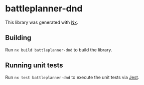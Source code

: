 # battleplanner-dnd

This library was generated with [Nx](https://nx.dev).

## Building

Run `nx build battleplanner-dnd` to build the library.

## Running unit tests

Run `nx test battleplanner-dnd` to execute the unit tests via [Jest](https://jestjs.io).
